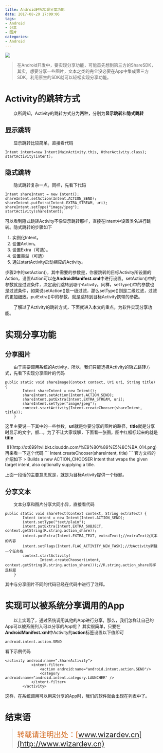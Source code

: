 ```yaml
---
title: Android轻松实现分享功能
date: 2017-08-20 17:09:06
tags: 
- Android
- 分享
- 图片
categories: 
- Android
---
```

<left>[![](https://badge.juejin.im/entry/599ae92151882524302845fb/likes.svg?style=flat-square)](https://juejin.im/entry/599ae92151882524302845fb/detail)</left>
> 在Android开发中，要实现分享功能，可能首先想到第三方的ShareSDK，其实，想要分享一些图片，文本之类的完全没必要在App中集成第三方SDK，利用原生的SDK就可以轻松实现分享功能。

<!-- more -->
# Activity的跳转方式
&emsp;&emsp;众所周知，Activity的跳转方式分为两种，分别为**显示跳转**和**隐式跳转**
## 显示跳转
&emsp;&emsp;显示跳转比较简单，直接看代码
```
Intent intent=new Intent(MainActivity.this, OtherActivity.class); 
startActivity(intent);
```
## 隐式跳转
&emsp;&emsp;隐式跳转复杂一点，同样，先看下代码
```
Intent shareIntent = new Intent();
shareIntent.setAction(Intent.ACTION_SEND);
shareIntent.putExtra(Intent.EXTRA_STREAM, uri);
shareIntent.setType("image/jpeg");
startActivity(shareIntent);
```
可以看到隐式跳转Activity不像显示跳转那样，直接在Intent中设置类名进行跳转。隐式跳转的步骤如下

1. 实例化Intent。
2. 设置Action。
3. 设置Extra（可选）。
4. 设置类型（可选）
5. 通过startActivity启动相应的Activity。

步骤2中的setAction()，其中需要的参数是，你要跳转的目标Activity所设置的Action，设置Action可以在**AndroidManifest.xml**中进行设置。setAction()中的参数就是过滤条件，决定我们跳转到哪个Activity。同样，setType()中的参数也是过滤条件，如果说setAction()是一级过滤，那么setType()则是二级过滤，过滤的更加细致。putExtra()中的参数，就是跳转到目标Activity携带的参数。

&emsp;&emsp;了解过了Activity的跳转方式，下面就进入本文的重点，为软件实现分享功能。
# 实现分享功能
## 分享图片
&emsp;&emsp;由于需要调用系统的Activity，所以，我们只能选择Activity的隐式跳转方式，先看下实现分享图片的代码
```
public static void shareImage(Context context, Uri uri, String title) {
        Intent shareIntent = new Intent();
        shareIntent.setAction(Intent.ACTION_SEND);
        shareIntent.putExtra(Intent.EXTRA_STREAM, uri);
        shareIntent.setType("image/jpeg");
        context.startActivity(Intent.createChooser(shareIntent, title));
    }
```
这里主要说一下其中的一些参数，**uri**就是你要分享的图片的路径，**title**就是分享时显示的文字，额...，为了不让大家误解，下面看一张图，图中红框标起来的就是**title**
<center>
![](http://ot6991tvl.bkt.clouddn.com/%E9%80%89%E5%8C%BA_014.png)</center>
再来看一下这个代码
```
Intent.createChooser(shareIntent, title)
```
官方文档的介绍如下
> Builds a new ACTION_CHOOSER Intent that wraps the given target intent, also optionally supplying a title. 

上面一段话的主要意思就是，就是为目标Activity提供一个标题。
## 分享文本
&emsp;&emsp;文本分享和图片分享大同小异，直接看代码
```
public static void shareText(Context context, String extraText) {
        Intent intent = new Intent(Intent.ACTION_SEND);
        intent.setType("text/plain");
        intent.putExtra(Intent.EXTRA_SUBJECT, context.getString(R.string.action_share));
        intent.putExtra(Intent.EXTRA_TEXT, extraText);//extraText为文本的内容
        intent.setFlags(Intent.FLAG_ACTIVITY_NEW_TASK);//为Activity新建一个任务栈
        context.startActivity(
                Intent.createChooser(intent, context.getString(R.string.action_share)));//R.string.action_share同样是标题
    }
```
其中与分享图片不同的代码已经在代码中进行了注释。
# 实现可以被系统分享调用的App
&emsp;&emsp;以上实现了，通过系统调用其他的App进行分享，那么，我们怎样让自己的App可以被系统列入可以分享的App呢？
其实很简单，只要在**AndroidManifest.xml**中Activity的**action**标签设置以下值即可
```
android.intent.action.SEND
```
看下示例代码
```
<activity android:name=".ShareActivity">
            <intent-filter>
                <action android:name="android.intent.action.SEND"/>
                <category android:name="android.intent.category.LAUNCHER" />
            </intent-filter>
        </activity>
```
这样，在系统调用可以用来分享的App时，我们的软件就会出现在列表中了。
# 结束语
> <font color=#d2691e size = 5>转载请注明出处：[www.wizardev.cn](http://www.wizardev.cn)<font>

